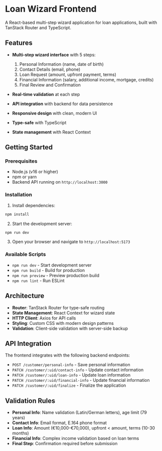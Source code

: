 # Loan Wizard Frontend

A React-based multi-step wizard application for loan applications, built with TanStack Router and TypeScript.

## Features

- **Multi-step wizard interface** with 5 steps:
  1. Personal Information (name, date of birth)
  2. Contact Details (email, phone)
  3. Loan Request (amount, upfront payment, terms)
  4. Financial Information (salary, additional income, mortgage, credits)
  5. Final Review and Confirmation

- **Real-time validation** at each step
- **API integration** with backend for data persistence
- **Responsive design** with clean, modern UI
- **Type-safe** with TypeScript
- **State management** with React Context

## Getting Started

### Prerequisites

- Node.js (v16 or higher)
- npm or yarn
- Backend API running on `http://localhost:3000`

### Installation

1. Install dependencies:
```bash
npm install
```

2. Start the development server:
```bash
npm run dev
```

3. Open your browser and navigate to `http://localhost:5173`

### Available Scripts

- `npm run dev` - Start development server
- `npm run build` - Build for production
- `npm run preview` - Preview production build
- `npm run lint` - Run ESLint

## Architecture

- **Router**: TanStack Router for type-safe routing
- **State Management**: React Context for wizard state
- **HTTP Client**: Axios for API calls
- **Styling**: Custom CSS with modern design patterns
- **Validation**: Client-side validation with server-side backup

## API Integration

The frontend integrates with the following backend endpoints:

- `POST /customer/personal-info` - Save personal information
- `PATCH /customer/:uid/contact-info` - Update contact information
- `PATCH /customer/:uid/loan-info` - Update loan information
- `PATCH /customer/:uid/financial-info` - Update financial information
- `PATCH /customer/:uid/finalize` - Finalize the application

## Validation Rules

- **Personal Info**: Name validation (Latin/German letters), age limit (79 years)
- **Contact Info**: Email format, E.164 phone format
- **Loan Info**: Amount (€10,000-€70,000), upfront < amount, terms (10-30 months)
- **Financial Info**: Complex income validation based on loan terms
- **Final Step**: Confirmation required before submission